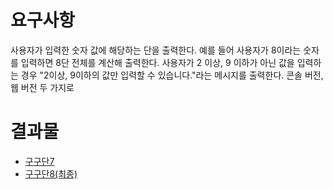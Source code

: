 # 요구사항

사용자가 입력한 숫자 값에 해당하는 단을 출력한다.
예를 들어 사용자가 8이라는 숫자를 입력하면 8단 전체를 계산해 출력한다.
사용자가 2 이상, 9 이하가 아닌 값을 입력하는 경우 "2이상, 9이하의 값만 입력할 수 있습니다."라는 메시지를 출력한다.
콘솔 버전, 웹 버전 두 가지로

# 결과물

* [구구단7](./gugudan7.html)
* [구구단8(최종)](./gugudan8.html)
